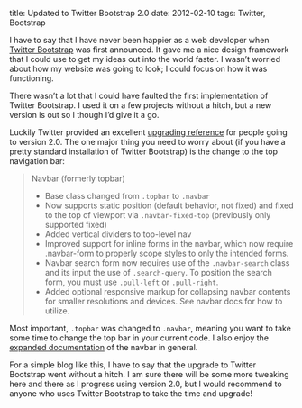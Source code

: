 title: Updated to Twitter Bootstrap 2.0
date: 2012-02-10
tags: Twitter, Bootstrap

I have to say that I have never been happier as a web developer when [Twitter Bootstrap][1] was first announced. It gave me a nice design framework that I could use to get my ideas out into the world faster. I wasn’t worried about how my website was going to look; I could focus on how it was functioning.

There wasn’t a lot that I could have faulted the first implementation of Twitter Bootstrap. I used it on a few projects without a hitch, but a new version is out so I though I’d give it a go.

Luckily Twitter provided an excellent [upgrading reference][2] for people going to version 2.0. The one major thing you need to worry about (if you have a pretty standard installation of Twitter Bootstrap) is the change to the top navigation bar:

> Navbar (formerly topbar)
>
> *  Base class changed from `.topbar` to `.navbar`
> *  Now supports static position (default behavior, not fixed) and fixed to the top of viewport via `.navbar-fixed-top` (previously only supported fixed)
> *  Added vertical dividers to top-level nav
> *  Improved support for inline forms in the navbar, which now require .navbar-form to properly scope styles to only the intended forms.
> *  Navbar search form now requires use of the `.navbar-search` class and its input the use of `.search-query`. To position the search form, you must use `.pull-left` or `.pull-right`.
> *  Added optional responsive markup for collapsing navbar contents for smaller resolutions and devices. See navbar docs for how to utilize.


Most important, `.topbar` was changed to `.navbar`, meaning you want to take some time to change the top bar in your current code. I also enjoy the [expanded documentation][3] of the navbar in general.

For a simple blog like this, I have to say that the upgrade to Twitter Bootstrap went without a hitch. I am sure there will be some more tweaking here and there as I progress using version 2.0, but I would recommend to anyone who uses Twitter Bootstrap to take the time and upgrade!

 [1]: http://twitter.github.com/bootstrap/
 [2]: http://twitter.github.com/bootstrap/upgrading.html
 [3]: http://twitter.github.com/bootstrap/components.html#navbar
